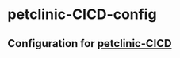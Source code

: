 # petclinic-CICD-config
## Configuration for [petclinic-CICD](https://github.com/KTNguyen04/petclinic-CICD)
